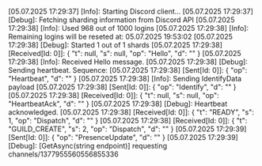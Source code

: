 [05.07.2025 17:29:37] [Info]: Starting Discord client...
[05.07.2025 17:29:37] [Debug]: Fetching sharding information from Discord API
[05.07.2025 17:29:38] [Info]: Used 968 out of 1000 logins
[05.07.2025 17:29:38] [Info]: Remaining logins will be reseted at: 05.07.2025 19:53:02
[05.07.2025 17:29:38] [Debug]: Started 1 out of 1 shards
[05.07.2025 17:29:38] [Received[Id: 0]]: {
  "t": null,
  "s": null,
  "op": "Hello",
  "d": ""
}
[05.07.2025 17:29:38] [Info]: Received Hello message.
[05.07.2025 17:29:38] [Debug]: Sending heartbeat. Sequence: 
[05.07.2025 17:29:38] [Sent[Id: 0]]: {
  "op": "Heartbeat",
  "d": ""
}
[05.07.2025 17:29:38] [Info]: Sending IdentifyData payload
[05.07.2025 17:29:38] [Sent[Id: 0]]: {
  "op": "Identify",
  "d": ""
}
[05.07.2025 17:29:38] [Received[Id: 0]]: {
  "t": null,
  "s": null,
  "op": "HeartbeatAck",
  "d": ""
}
[05.07.2025 17:29:38] [Debug]: Heartbeat acknowledged.
[05.07.2025 17:29:38] [Received[Id: 0]]: {
  "t": "READY",
  "s": 1,
  "op": "Dispatch",
  "d": ""
}
[05.07.2025 17:29:38] [Received[Id: 0]]: {
  "t": "GUILD_CREATE",
  "s": 2,
  "op": "Dispatch",
  "d": ""
}
[05.07.2025 17:29:39] [Sent[Id: 0]]: {
  "op": "PresenceUpdate",
  "d": ""
}
[05.07.2025 17:29:39] [Debug]: [GetAsync<T>(string endpoint)] requesting channels/1377955560556855336
